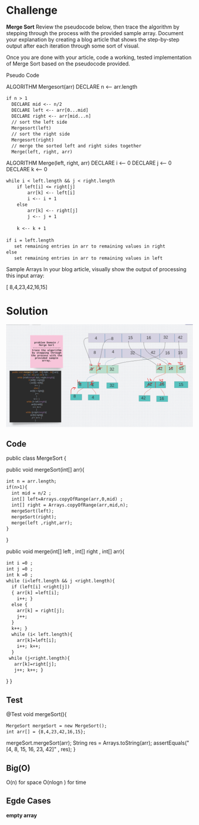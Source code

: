 # Challenge 
**Merge Sort**
Review the pseudocode below, then trace the algorithm by stepping through the process with the provided sample array. Document your explanation by creating a blog article that shows the step-by-step output after each iteration through some sort of visual.

Once you are done with your article, code a working, tested implementation of Merge Sort based on the pseudocode provided.

Pseudo Code

ALGORITHM Mergesort(arr)
    DECLARE n <-- arr.length

    if n > 1
      DECLARE mid <-- n/2
      DECLARE left <-- arr[0...mid]
      DECLARE right <-- arr[mid...n]
      // sort the left side
      Mergesort(left)
      // sort the right side
      Mergesort(right)
      // merge the sorted left and right sides together
      Merge(left, right, arr)

ALGORITHM Merge(left, right, arr)
    DECLARE i <-- 0
    DECLARE j <-- 0
    DECLARE k <-- 0

    while i < left.length && j < right.length
        if left[i] <= right[j]
            arr[k] <-- left[i]
            i <-- i + 1
        else
            arr[k] <-- right[j]
            j <-- j + 1

        k <-- k + 1

    if i = left.length
       set remaining entries in arr to remaining values in right
    else
       set remaining entries in arr to remaining values in left

Sample Arrays
In your blog article, visually show the output of processing this input array:

[ 8,4,23,42,16,15]

# Solution 
![img](assets/mergeSort.png)

## Code 
public class MergeSort {


  public  void mergeSort(int[] arr){

    int n = arr.length;
    if(n>1){
      int mid = n/2 ;
      int[] left=Arrays.copyOfRange(arr,0,mid) ;
      int[] right = Arrays.copyOfRange(arr,mid,n);
      mergeSort(left);
      mergeSort(right);
      merge(left ,right,arr);
    }

  }


  public void merge(int[] left , int[] right , int[] arr){

    int i =0 ;
    int j =0 ;
    int k =0 ;
    while (i<left.length && j <right.length){
      if (left[i] <right[j])
      { arr[k] =left[i];
        i++; }
      else {
        arr[k] = right[j];
        j++;
      }
      k++; }
      while (i< left.length){
        arr[k]=left[i];
        i++; k++;
      }
     while (j<right.length){
       arr[k]=right[j];
       j++; k++; }
  }
}

## Test

  @Test
  void mergeSort(){

    MergeSort mergeSort = new MergeSort();
    int arr[] = {8,4,23,42,16,15};

 mergeSort.mergeSort(arr);
   String res = Arrays.toString(arr);
    assertEquals("[4, 8, 15, 16, 23, 42]" , res);
  }

## Big(O)
O(n) for space 
O(nlogn ) for time

## Egde Cases
**empty array** 